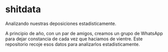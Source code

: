 # shitdata
Analizando nuestras deposiciones estadisticamente.

A principio de año, con un par de amigos, creamos un grupo de WhatsApp para dejar constancia de cada vez que haciamos de vientre. Este repositorio recoje esos datos para analizarlos estadisticamente.
